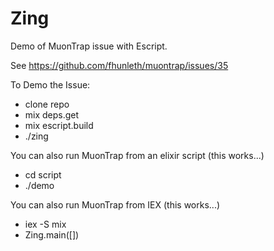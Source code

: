 # Zing

Demo of MuonTrap issue with Escript.

See https://github.com/fhunleth/muontrap/issues/35

To Demo the Issue:
- clone repo
- mix deps.get 
- mix escript.build
- ./zing

You can also run MuonTrap from an elixir script (this works...)
- cd script
- ./demo

You can also run MuonTrap from IEX (this works...)
- iex -S mix
- Zing.main([])

